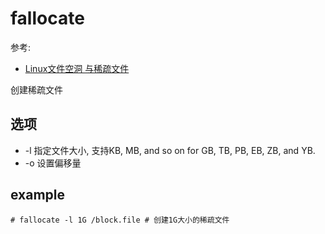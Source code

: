 # fallocate
参考:
- [Linux文件空洞 与稀疏文件](https://lrita.github.io/images/posts/filesystem/Linux_File_Hole_And_Sparse_Files.pdf)

创建稀疏文件

## 选项

- -l 指定文件大小, 支持KB, MB, and so on for GB, TB, PB, EB, ZB, and YB.
- -o 设置偏移量

## example

    # fallocate -l 1G /block.file # 创建1G大小的稀疏文件